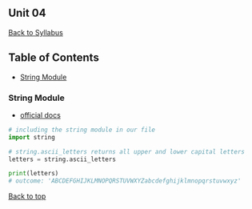 ## <a id="top"></a>Unit 04
[Back to Syllabus](https://github.com/PdxCodeGuild/IntroToProgramming#top)

## Table of Contents
- [String Module](#string)

### <a id="string"></a>String Module
- [official docs](https://docs.python.org/3/library/string.html)

```python
# including the string module in our file
import string

# string.ascii_letters returns all upper and lower capital letters
letters = string.ascii_letters

print(letters)
# outcome: 'ABCDEFGHIJKLMNOPQRSTUVWXYZabcdefghijklmnopqrstuvwxyz'
```
[Back to top](#top)
